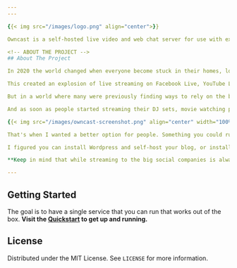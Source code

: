 ```yaml
---
---

{{< img src="/images/logo.png" align="center">}}

Owncast is a self-hosted live video and web chat server for use with existing popular broadcasting software.  Point your live stream at a server you personally control and regain ownership over your content.

<!-- ABOUT THE PROJECT -->
## About The Project

In 2020 the world changed when everyone become stuck in their homes, looking for creative outlets to share their art, skills and themselves from inside their bedroom.

This created an explosion of live streaming on Facebook Live, YouTube Live, Instagram, and Twitch.  These services provided everything they needed, an easy way to live stream to the world, and a chat for users to be a part of their community.

But in a world where many were previously finding ways to rely on the big internet service companies less, the 2020 COVID-19 pandemic made everyone run right back to them.

And as soon as people started streaming their DJ sets, movie watching parties, and themselves just sitting around listening to music the big companies came to mute their streams, remove their recordings or ban these users all together.

{{< img src="/images/owncast-screenshot.png" align="center" width="100%">}}

That's when I wanted a better option for people. Something you could run yourself and get all the functionality of these services, where you could live stream to an audience and and allow them to take part in the chat, just like they've been used to on all the other services. But instead of handing control over to somebody else, you run it.  **You won't get shut down, and you own it all, just like it should be.**

I figured you can install Wordpress and self-host your blog, or install Megento and self-host your e-commerce site.  You can install Icecast and have your own internet radio station.  Spin up an instance of Mastodon and you have your own social media site that you control.  You can even install Nextcloud and have your own personal productivity service replacing Dropbox and Google Docs.  There's an open-source alternative to all the big services that you can run for almost everything, but I couldn't think of what the live video streaming equivalent was.  **There should be a independent, standalone _Twitch in a Box_.**

**Keep in mind that while streaming to the big social companies is always free, you pay for it with your identity and your data, as well as the identity and data of every person that tunes in.  When you self-host anything you'll have to pay with your money instead.  But running a self-hosted live stream server can be done for as cheap as $5/mo, and that's a much better deal than selling your soul to Facebook, Google or Amazon.**

---
```


## Getting Started

The goal is to have a single service that you can run that works out of the box. **Visit the [Quickstart](docs/quickstart/) to get up and running.**


<!-- LICENSE -->
## License

Distributed under the MIT License. See `LICENSE` for more information.

